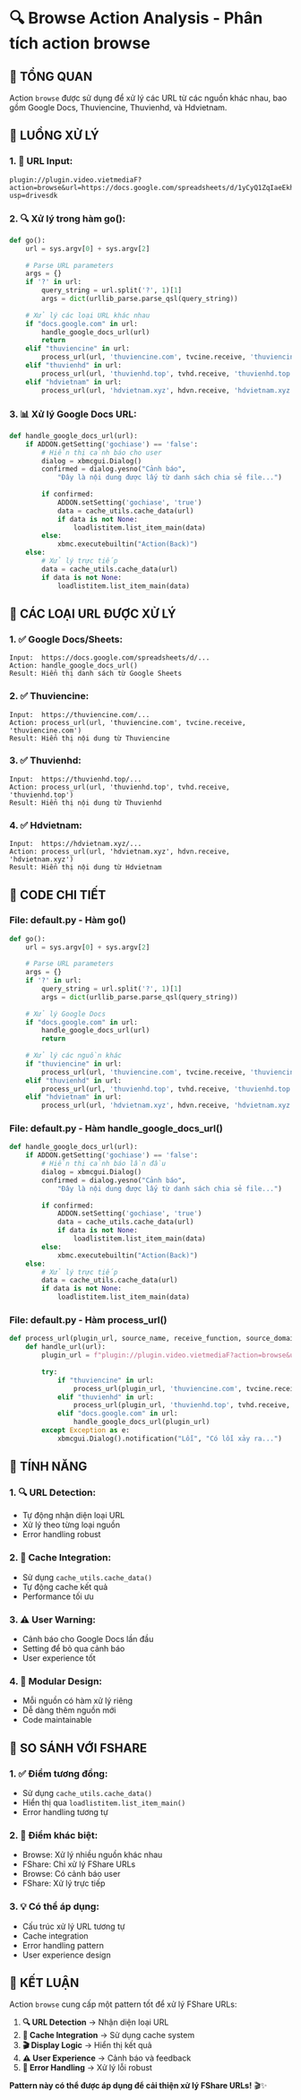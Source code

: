 # 🔍 Browse Action Analysis - Phân tích action browse

## 🎯 **TỔNG QUAN**

Action `browse` được sử dụng để xử lý các URL từ các nguồn khác nhau, bao gồm Google Docs, Thuviencine, Thuvienhd, và Hdvietnam.

## 🔄 **LUỒNG XỬ LÝ**

### **1. 🎯 URL Input:**
```
plugin://plugin.video.vietmediaF?action=browse&url=https://docs.google.com/spreadsheets/d/1yCyQ1ZqIaeEkh5TYiXqPkTkRtrlbWkc6mL5jA2s6VqM/edit?usp=drivesdk
```

### **2. 🔍 Xử lý trong hàm go():**
```python
def go():
    url = sys.argv[0] + sys.argv[2]
    
    # Parse URL parameters
    args = {}
    if '?' in url:
        query_string = url.split('?', 1)[1]
        args = dict(urllib_parse.parse_qsl(query_string))
    
    # Xử lý các loại URL khác nhau
    if "docs.google.com" in url:
        handle_google_docs_url(url)
        return
    elif "thuviencine" in url:
        process_url(url, 'thuviencine.com', tvcine.receive, 'thuviencine.com')
    elif "thuvienhd" in url:
        process_url(url, 'thuvienhd.top', tvhd.receive, 'thuvienhd.top')
    elif "hdvietnam" in url:
        process_url(url, 'hdvietnam.xyz', hdvn.receive, 'hdvietnam.xyz')
```

### **3. 📊 Xử lý Google Docs URL:**
```python
def handle_google_docs_url(url):
    if ADDON.getSetting('gochiase') == 'false':
        # Hiển thị cảnh báo cho user
        dialog = xbmcgui.Dialog()
        confirmed = dialog.yesno("Cảnh báo", 
            "Đây là nội dung được lấy từ danh sách chia sẻ file...")
        
        if confirmed:
            ADDON.setSetting('gochiase', 'true')
            data = cache_utils.cache_data(url)
            if data is not None:
                loadlistitem.list_item_main(data)
        else:
            xbmc.executebuiltin("Action(Back)")
    else:
        # Xử lý trực tiếp
        data = cache_utils.cache_data(url)
        if data is not None:
            loadlistitem.list_item_main(data)
```

## 🎯 **CÁC LOẠI URL ĐƯỢC XỬ LÝ**

### **1. ✅ Google Docs/Sheets:**
```
Input:  https://docs.google.com/spreadsheets/d/...
Action: handle_google_docs_url()
Result: Hiển thị danh sách từ Google Sheets
```

### **2. ✅ Thuviencine:**
```
Input:  https://thuviencine.com/...
Action: process_url(url, 'thuviencine.com', tvcine.receive, 'thuviencine.com')
Result: Hiển thị nội dung từ Thuviencine
```

### **3. ✅ Thuvienhd:**
```
Input:  https://thuvienhd.top/...
Action: process_url(url, 'thuvienhd.top', tvhd.receive, 'thuvienhd.top')
Result: Hiển thị nội dung từ Thuvienhd
```

### **4. ✅ Hdvietnam:**
```
Input:  https://hdvietnam.xyz/...
Action: process_url(url, 'hdvietnam.xyz', hdvn.receive, 'hdvietnam.xyz')
Result: Hiển thị nội dung từ Hdvietnam
```

## 🔧 **CODE CHI TIẾT**

### **File: default.py - Hàm go()**
```python
def go():
    url = sys.argv[0] + sys.argv[2]
    
    # Parse URL parameters
    args = {}
    if '?' in url:
        query_string = url.split('?', 1)[1]
        args = dict(urllib_parse.parse_qsl(query_string))
    
    # Xử lý Google Docs
    if "docs.google.com" in url:
        handle_google_docs_url(url)
        return
    
    # Xử lý các nguồn khác
    if "thuviencine" in url:
        process_url(url, 'thuviencine.com', tvcine.receive, 'thuviencine.com')
    elif "thuvienhd" in url:
        process_url(url, 'thuvienhd.top', tvhd.receive, 'thuvienhd.top')
    elif "hdvietnam" in url:
        process_url(url, 'hdvietnam.xyz', hdvn.receive, 'hdvietnam.xyz')
```

### **File: default.py - Hàm handle_google_docs_url()**
```python
def handle_google_docs_url(url):
    if ADDON.getSetting('gochiase') == 'false':
        # Hiển thị cảnh báo lần đầu
        dialog = xbmcgui.Dialog()
        confirmed = dialog.yesno("Cảnh báo", 
            "Đây là nội dung được lấy từ danh sách chia sẻ file...")
        
        if confirmed:
            ADDON.setSetting('gochiase', 'true')
            data = cache_utils.cache_data(url)
            if data is not None:
                loadlistitem.list_item_main(data)
        else:
            xbmc.executebuiltin("Action(Back)")
    else:
        # Xử lý trực tiếp
        data = cache_utils.cache_data(url)
        if data is not None:
            loadlistitem.list_item_main(data)
```

### **File: default.py - Hàm process_url()**
```python
def process_url(plugin_url, source_name, receive_function, source_domain):
    def handle_url(url):
        plugin_url = f"plugin://plugin.video.vietmediaF?action=browse&url={url}"
        
        try:
            if "thuviencine" in url:
                process_url(plugin_url, 'thuviencine.com', tvcine.receive, 'thuviencine.com')
            elif "thuvienhd" in url:
                process_url(plugin_url, 'thuvienhd.top', tvhd.receive, 'thuvienhd.top')
            elif "docs.google.com" in url:
                handle_google_docs_url(plugin_url)
        except Exception as e:
            xbmcgui.Dialog().notification("Lỗi", "Có lỗi xảy ra...")
```

## 🎯 **TÍNH NĂNG**

### **1. 🔍 URL Detection:**
- Tự động nhận diện loại URL
- Xử lý theo từng loại nguồn
- Error handling robust

### **2. 💾 Cache Integration:**
- Sử dụng `cache_utils.cache_data()`
- Tự động cache kết quả
- Performance tối ưu

### **3. ⚠️ User Warning:**
- Cảnh báo cho Google Docs lần đầu
- Setting để bỏ qua cảnh báo
- User experience tốt

### **4. 🔄 Modular Design:**
- Mỗi nguồn có hàm xử lý riêng
- Dễ dàng thêm nguồn mới
- Code maintainable

## 🎯 **SO SÁNH VỚI FSHARE**

### **1. ✅ Điểm tương đồng:**
- Sử dụng `cache_utils.cache_data()`
- Hiển thị qua `loadlistitem.list_item_main()`
- Error handling tương tự

### **2. 🔄 Điểm khác biệt:**
- Browse: Xử lý nhiều nguồn khác nhau
- FShare: Chỉ xử lý FShare URLs
- Browse: Có cảnh báo user
- FShare: Xử lý trực tiếp

### **3. 💡 Có thể áp dụng:**
- Cấu trúc xử lý URL tương tự
- Cache integration
- Error handling pattern
- User experience design

## 🎯 **KẾT LUẬN**

Action `browse` cung cấp một pattern tốt để xử lý FShare URLs:

1. **🔍 URL Detection** → Nhận diện loại URL
2. **💾 Cache Integration** → Sử dụng cache system
3. **🎬 Display Logic** → Hiển thị kết quả
4. **⚠️ User Experience** → Cảnh báo và feedback
5. **🔄 Error Handling** → Xử lý lỗi robust

**Pattern này có thể được áp dụng để cải thiện xử lý FShare URLs!** 🎬✨

